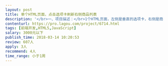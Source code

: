 ```yaml
---                
layout: post       
title: 单个HTML页面，点击选项卡刷新右侧商品列表           
description: '</br>一、项目描述：</br>1个HTML页面，左侧是垂直的选项卡，右侧是商品列表，点击左侧选项卡，右侧的商品列表信息从服务器获取并刷新出来</br></br>二、主要功能点：</br>商品信息刷新</br></br>三、可参考产品：</br>无</br></br>四、人员要求：</br>1、熟悉PHP，、Javascript、HTML，CSS等技术；</br>2、良好的沟通能力和契约精神。</br></br>五，该任务预算只有200元</br>'     
contenturl: https://pro.lagou.com/project/6714.html      
tags: [前端开发,HTML5,JavaScript]            
salary: 3000元以下          
publish_time: 2018-03-14 10:20:53         
review: 607人                   
apply: 3人                   
recommend: 4人                   
time_range: 小于1周              
---                 
```

